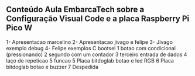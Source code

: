 ## Conteúdo Aula EmbarcaTech sobre a Configuração Visual Code e a placa Raspberry Pi Pico W

1- Apresentacao marcelino
2- Apresentacao jivago e felipe
3- Jivago exemplo debug
4- Felipe exemplos C bootsel
    1 botao com condicional (pressionando)
    2 segundo com um contador
    3 terceiro entrada de dados
    4 laço de repeticao
    5 funcao
5 Placa bitdoglab botao e led RGB
6 Placa bitdoglab botao e buzzer
7 Despedida

